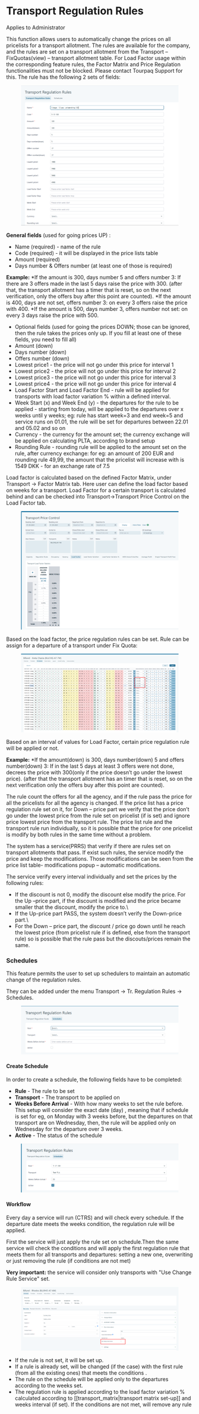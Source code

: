 # Transport Regulation Rules

Applies to Administrator

This function allows users to automatically change the prices on all pricelists for a transport allotment. The rules are available for the company, and the rules are set on a transport allotment from the Transport –FixQuotas(view) – transport allotment table. For Load Factor usage within the corresponding feature rules, the Factor Matrix and Price Regulation functionalities must not be blocked. Please contact Tourpaq Support for this. The rule has the following 2 sets of fields:

<figure><img src=".gitbook/assets/image (7) (1) (1) (1) (1) (1) (1) (1) (1) (1) (1) (1) (1) (1) (1) (1) (1).png" alt=""><figcaption></figcaption></figure>

**General fields** (used for going prices UP) :&#x20;

* Name (required) - name of the rule
* Code (required) - it will be displayed in the price lists table&#x20;
* Amount (required)&#x20;
* Days number & Offers number (at least one of those is required)

**Example:** \*If the amount is 300, days number 5 and offers number 3: If there are 3 offers made in the last 5 days raise the price with 300. (after that, the transport allotment has a timer that is reset, so on the next verification, only the offers buy after this point are counted). \*If the amount is 400, days are not set, offers number 3: on every 3 offers raise the price with 400. \*If the amount is 500, days number 3, offers number not set: on every 3 days raise the price with 500.

* Optional fields (used for going the prices DOWN; those can be ignored, then the rule takes the prices only up. If you fill at least one of these fields, you need to fill all)&#x20;
* Amount (down)
* Days number (down)
* Offers number (down)
* Lowest price1 - the price will not go under this price for interval 1&#x20;
* Lowest price2 - the price will not go under this price for interval 2&#x20;
* Lowest price3 - the price will not go under this price for interval 3
* Lowest price4 - the price will not go under this price for interval 4
* Load Factor Start and Load Factor End - rule will be applied for transports with load factor variation % within a defined interval.
* Week Start (x) and Week End (y) - the departures for the rule to be applied - starting from today, will be applied to the departures over x weeks until y weeks; eg: rule has start week=3 and end week=5 and service runs on 01.01, the rule will be set for departures between 22.01 and 05.02 and so on
* Currency - the currency for the amount set; the currency exchange will be applied on calculating PLTA, according to brand setup&#x20;
* Rounding Rule - rounding rule will be applied to the amount set on the rule, after currency exchange: for eg: an amount of 200 EUR and rounding rule 49,99, the amount that the pricelist will increase with is 1549 DKK - for an exchange rate of 7.5

Load factor is calculated based on the defined Factor Matrix, under Transport -> Factor Matrix tab. Here user can define the load factor based on weeks for a transport. Load Factor for a certain transport is calculated behind and can be checked into Transport->Transport Price Control on the Load Factor tab.

<figure><img src=".gitbook/assets/image (8) (1) (1) (1) (1) (1) (1) (1) (1) (1) (1) (1) (1) (1).png" alt=""><figcaption></figcaption></figure>

Based on the load factor, the price regulation rules can be set. Rule can be assign for a departure of a transport under Fix Quota:

<figure><img src=".gitbook/assets/image (9) (1) (1) (1) (1) (1) (1) (1) (1) (1) (1) (1).png" alt=""><figcaption></figcaption></figure>

Based on an interval of values for Load Factor, certain price regulation rule will be applied or not.

**Example:** \*If the amount(down) is 300, days number(down) 5 and offers number(down) 3: If in the last 5 days at least 3 offers were not done, decrees the price with 300(only if the price doesn’t go under the lowest price). (after that the transport allotment has an timer that is reset, so on the next verification only the offers buy after this point are counted).

The rule count the offers for all the agency, and if the rule pass the price for all the pricelists for all the agency is changed. If the price list has a price regulation rule set on it, for Down – price part we verify that the price don’t go under the lowest price from the rule set on pricelist (if is set) and ignore price lowest price from the transport rule. The price list rule and the transport rule run individually, so it is possible that the price for one pricelist is modify by both rules in the same time without a problem.

The system has a service(PRRS) that verify if there are rules set on transport allotments that pass. If exist such rules, the service modify the price and keep the modifications. Those modifications can be seen from the price list table- modifications popup – automatic modifications.

The service verify every interval individually and set the prices by the following rules:

* If the discount is not 0, modify the discount else modify the price. For the Up –price part, if the discount is modified and the price became smaller that the discount, modify the price to.\\
* If the Up-price part PASS, the system doesn’t verify the Down-price part.\\
* For the Down – price part, the discount / price go down until he reach the lowest price (from pricelist rule if is defined, else from the transport rule) so is possible that the rule pass but the discouts/prices remain the same.

### Schedules <a href="#schedules" id="schedules"></a>

This feature permits the user to set up schedulers to maintain an automatic change of the regulation rules.

They can be added under the menu Transport -> Tr. Regulation Rules -> Schedules.

<figure><img src=".gitbook/assets/image (10) (1) (1) (1) (1) (1) (1) (1) (1) (1) (1) (1).png" alt=""><figcaption></figcaption></figure>

#### **Create Schedule**

In order to create a schedule, the following fields have to be completed:

* **Rule** - The rule to be set
* **Transport** - The transport to be applied on
* **Weeks Before Arrival** - With how many weeks to set the rule before. This setup will consider the exact date (day) , meaning that if schedule is set for eg, on Monday with 3 weeks before, but the departures on that transport are on Wednesday, then, the rule will be applied only on Wednesday for the departure over 3 weeks.
* **Active** - The status of the schedule

<figure><img src=".gitbook/assets/image (11) (1) (1) (1) (1) (1) (1) (1) (1) (1) (1).png" alt=""><figcaption></figcaption></figure>

#### **Workflow**

Every day a service will run (CTRS) and will check every schedule. If the departure date meets the weeks condition, the regulation rule will be applied.

First the service will just apply the rule set on schedule.Then the same service will check the conditions and will apply the first regulation rule that meets them for all transports and departures: setting a new one, overwriting or just removing the rule (if conditions are not met)

**Very important:** the service will consider only transports with "Use Change Rule Service" set.

<figure><img src=".gitbook/assets/image (12) (1) (1) (1) (1) (1) (1) (1) (1) (1).png" alt=""><figcaption></figcaption></figure>

* If the rule is not set, it will be set up.
* If a rule is already set, will be changed (if the case) with the first rule (from all the existing ones) that meets the conditions .
* The rule on the schedule will be applied only to the departures according to the weeks set.
* The regulation rule is applied according to the load factor variation % calculated according to \[\[transport\_matrix|transport matrix set-up]] and weeks interval (if set). If the conditions are not met, will remove any rule
